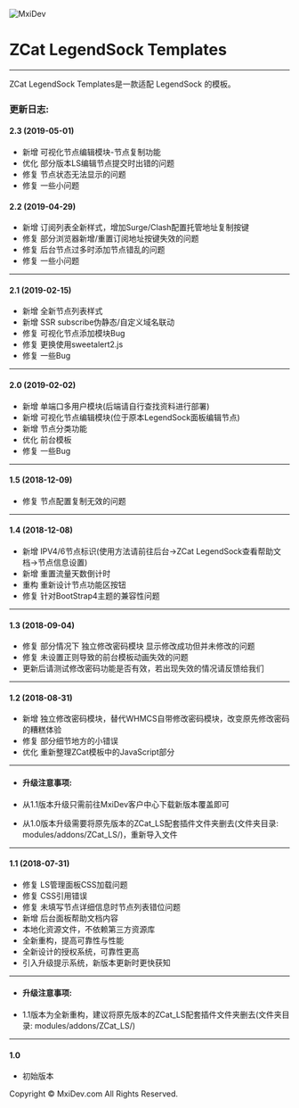 ![MxiDev](https://mxidev.com/assets/svg/mxidev-blue.svg "MxiDev")
# ZCat LegendSock Templates

***

ZCat LegendSock Templates是一款适配 LegendSock 的模板。

### 更新日志:

#### 2.3 (2019-05-01)

  - 新增 可视化节点编辑模块-节点复制功能
  - 优化 部分版本LS编辑节点提交时出错的问题
  - 修复 节点状态无法显示的问题
  - 修复 一些小问题

#### 2.2 (2019-04-29)

  - 新增 订阅列表全新样式，增加Surge/Clash配置托管地址复制按键
  - 修复 部分浏览器新增/重置订阅地址按键失效的问题
  - 修复 后台节点过多时添加节点错乱的问题
  - 修复 一些小问题

***

#### 2.1 (2019-02-15)

  - 新增 全新节点列表样式
  - 新增 SSR subscribe伪静态/自定义域名联动
  - 修复 可视化节点添加模块Bug
  - 修复 更换使用sweetalert2.js
  - 修复 一些Bug
  
***

#### 2.0 (2019-02-02)

  - 新增 单端口多用户模块(后端请自行查找资料进行部署)
  - 新增 可视化节点编辑模块(位于原本LegendSock面板编辑节点)
  - 新增 节点分类功能
  - 优化 前台模板
  - 修复 一些Bug
  
***

#### 1.5 (2018-12-09)

  - 修复 节点配置复制无效的问题
  
***

#### 1.4 (2018-12-08)

  - 新增 IPV4/6节点标识(使用方法请前往后台->ZCat LegendSock查看帮助文档->节点信息设置)
  - 新增 重置流量天数倒计时
  - 重构 重新设计节点功能区按钮
  - 修复 针对BootStrap4主题的兼容性问题
  
***

#### 1.3 (2018-09-04)

  - 修复 部分情况下 独立修改密码模块 显示修改成功但并未修改的问题
  - 修复 未设置正则导致的前台模板动画失效的问题
  - 更新后请测试修改密码功能是否有效，若出现失效的情况请反馈给我们

***


#### 1.2 (2018-08-31)

  - 新增 独立修改密码模块，替代WHMCS自带修改密码模块，改变原先修改密码的糟糕体验
  - 修复 部分细节地方的小错误
  - 优化 重新整理ZCat模板中的JavaScript部分

***

+ #### 升级注意事项:

+ 从1.1版本升级只需前往MxiDev客户中心下载新版本覆盖即可
+ 从1.0版本升级需要将原先版本的ZCat_LS配套插件文件夹删去(文件夹目录: modules/addons/ZCat_LS/)，重新导入文件

***

#### 1.1 (2018-07-31)

  - 修复 LS管理面板CSS加载问题
  - 修复 CSS引用错误
  - 修复 未填写节点详细信息时节点列表错位问题
  - 新增 后台面板帮助文档内容
  - 本地化资源文件，不依赖第三方资源库
  - 全新重构，提高可靠性与性能
  - 全新设计的授权系统，可靠性更高
  - 引入升级提示系统，新版本更新时更快获知

***

+ #### 升级注意事项:

+ 1.1版本为全新重构，建议将原先版本的ZCat_LS配套插件文件夹删去(文件夹目录: modules/addons/ZCat_LS/)

***

#### 1.0 

  - 初始版本



Copyright © MxiDev.com All Rights Reserved.
